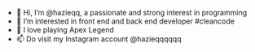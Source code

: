- 👋 Hi, I’m @hazieqq, a passionate and strong interest in programming
- 👀 I’m interested in front end and back end developer #cleancode
- 🌱 I love playing Apex Legend 
- 📫 Do visit my Instagram account @hazieqqqqqq



